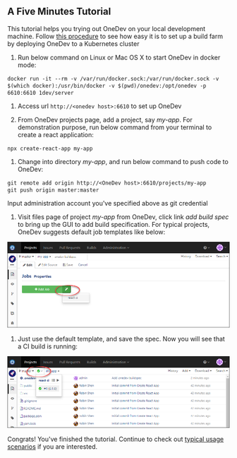 A Five Minutes Tutorial
---

This tutorial helps you trying out OneDev on your local development machine. Follow [this procedure](deploy-into-k8s.md) to see how easy it is to set up a build farm by deploying OneDev to a Kubernetes cluster

1. Run below command on Linux or Mac OS X to start OneDev in docker mode:

  ```
  docker run -it --rm -v /var/run/docker.sock:/var/run/docker.sock -v $(which docker):/usr/bin/docker -v $(pwd)/onedev:/opt/onedev -p 6610:6610 1dev/server
  ```

1. Access url `http://<onedev host>:6610` to set up OneDev

1. From OneDev projects page, add a project, say _my-app_. For demonstration purpose, run below command from your terminal to create a react application:

  ```
  npx create-react-app my-app
  ```
  
1. Change into directory _my-app_, and run below command to push code to OneDev:

  ```
  git remote add origin http://<OneDev host>:6610/projects/my-app
  git push origin master:master
  ```
  Input administration account you've specified above as git credential
  
1. Visit files page of project _my-app_ from OneDev, click link _add build spec_ to bring up the GUI to add build specification. For typical projects, OneDev suggests default job templates like below:

  ![Add Job Wizard](../images/add-job-wizard.png)
  
1. Just use the default template, and save the spec. Now you will see that a CI build is running:

  ![After Add Ci Job](../images/after-add-ci-job.png)
    
  Congrats! You've finished the tutorial. Continue to check out [typical usage scenarios](usage-scenarios.md) if you are interested.